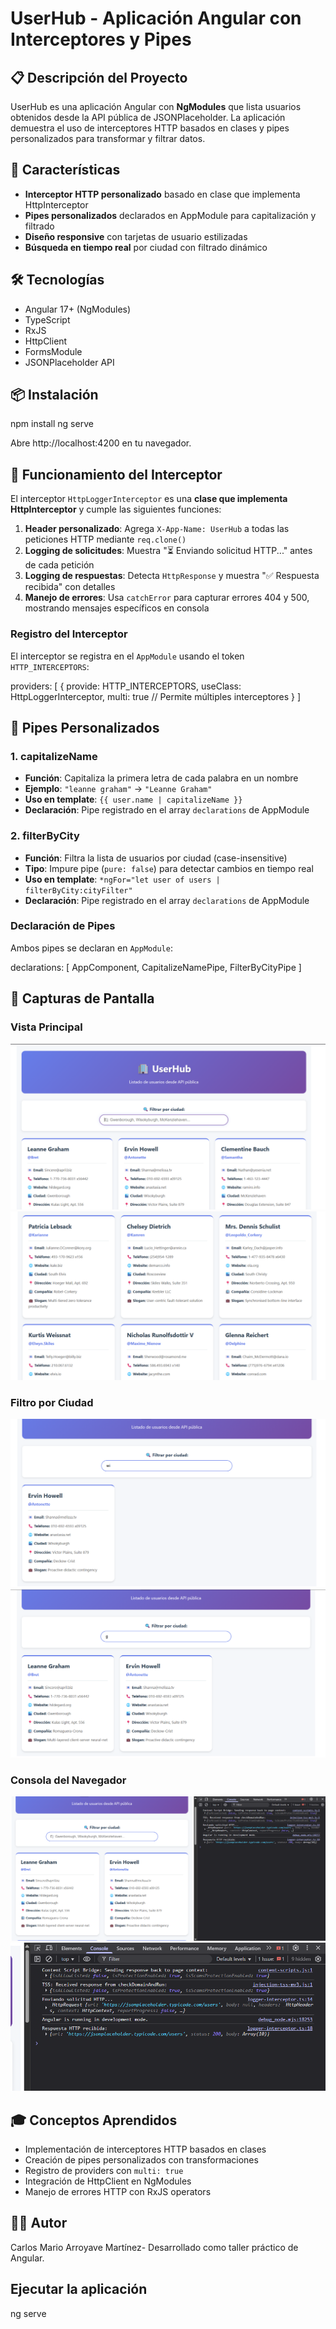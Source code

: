 # UserHub - Aplicación Angular con Interceptores y Pipes

## 📋 Descripción del Proyecto

UserHub es una aplicación Angular con **NgModules** que lista usuarios obtenidos desde la API pública de JSONPlaceholder. La aplicación demuestra el uso de interceptores HTTP basados en clases y pipes personalizados para transformar y filtrar datos.

## 🚀 Características

- **Interceptor HTTP personalizado** basado en clase que implementa HttpInterceptor
- **Pipes personalizados** declarados en AppModule para capitalización y filtrado
- **Diseño responsive** con tarjetas de usuario estilizadas
- **Búsqueda en tiempo real** por ciudad con filtrado dinámico

## 🛠️ Tecnologías

- Angular 17+ (NgModules)
- TypeScript
- RxJS
- HttpClient
- FormsModule
- JSONPlaceholder API

## 📦 Instalación
npm install
ng serve

Abre http://localhost:4200 en tu navegador.

## 🔧 Funcionamiento del Interceptor

El interceptor `HttpLoggerInterceptor` es una **clase que implementa HttpInterceptor** y cumple las siguientes funciones:

1. **Header personalizado**: Agrega `X-App-Name: UserHub` a todas las peticiones HTTP mediante `req.clone()`
2. **Logging de solicitudes**: Muestra "⏳ Enviando solicitud HTTP..." antes de cada petición
3. **Logging de respuestas**: Detecta `HttpResponse` y muestra "✅ Respuesta recibida" con detalles
4. **Manejo de errores**: Usa `catchError` para capturar errores 404 y 500, mostrando mensajes específicos en consola

### Registro del Interceptor

El interceptor se registra en el `AppModule` usando el token `HTTP_INTERCEPTORS`:

providers: [
{
provide: HTTP_INTERCEPTORS,
useClass: HttpLoggerInterceptor,
multi: true // Permite múltiples interceptores
}
]


## 🎯 Pipes Personalizados

### 1. capitalizeName
- **Función**: Capitaliza la primera letra de cada palabra en un nombre
- **Ejemplo**: `"leanne graham"` → `"Leanne Graham"`
- **Uso en template**: `{{ user.name | capitalizeName }}`
- **Declaración**: Pipe registrado en el array `declarations` de AppModule

### 2. filterByCity
- **Función**: Filtra la lista de usuarios por ciudad (case-insensitive)
- **Tipo**: Impure pipe (`pure: false`) para detectar cambios en tiempo real
- **Uso en template**: `*ngFor="let user of users | filterByCity:cityFilter"`
- **Declaración**: Pipe registrado en el array `declarations` de AppModule

### Declaración de Pipes

Ambos pipes se declaran en `AppModule`:

declarations: [
AppComponent,
CapitalizeNamePipe,
FilterByCityPipe
]


## 📸 Capturas de Pantalla

### Vista Principal
![alt text](image.png)
![alt text](image-1.png)

### Filtro por Ciudad
![alt text](image-2.png)
![alt text](image-3.png)

### Consola del Navegador
![alt text](image-4.png)
![alt text](image-5.png)

## 🎓 Conceptos Aprendidos

- Implementación de interceptores HTTP basados en clases
- Creación de pipes personalizados con transformaciones
- Registro de providers con `multi: true`
- Integración de HttpClient en NgModules
- Manejo de errores HTTP con RxJS operators

## 👨‍💻 Autor

Carlos Mario Arroyave Martínez- 
Desarrollado como taller práctico de Angular.

## Ejecutar la aplicación 

ng serve
